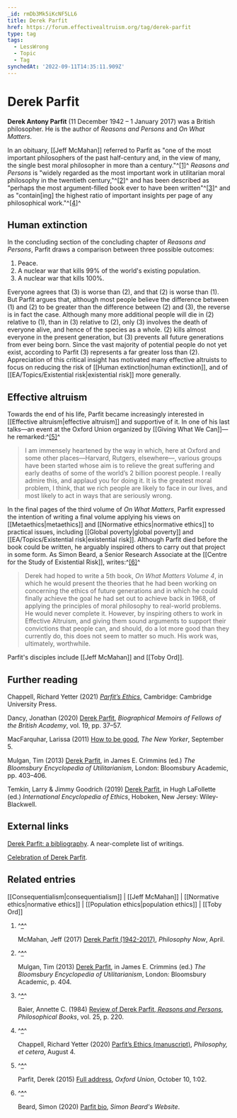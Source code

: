 ```yaml
---
_id: rmDb3Mk5iKcNF5LL6
title: Derek Parfit
href: https://forum.effectivealtruism.org/tag/derek-parfit
type: tag
tags:
  - LessWrong
  - Topic
  - Tag
synchedAt: '2022-09-11T14:35:11.909Z'
---
```

# Derek Parfit

**Derek Antony Parfit** (11 December 1942 – 1 January 2017) was a British philosopher. He is the author of *Reasons and Persons* and *On What Matters*.

In an obituary, [[Jeff McMahan]] referred to Parfit as "one of the most important philosophers of the past half-century and, in the view of many, the single best moral philosopher in more than a century."^[\[1\]](#fnjbz1fg55snn)^ *Reasons and Persons* is "widely regarded as the most important work in utilitarian moral philosophy in the twentieth century,"^[\[2\]](#fnq7p76xlje0h)^ and has been described as "perhaps the most argument-filled book ever to have been written"^[\[3\]](#fnmwe9a762cub)^ and as "contain\[ing\] the highest ratio of important insights per page of any philosophical work."^[\[4\]](#fnsykq2ucgvab)^

Human extinction
----------------

In the concluding section of the concluding chapter of *Reasons and Persons*, Parfit draws a comparison between three possible outcomes:

1.  Peace.
2.  A nuclear war that kills 99% of the world's existing population.
3.  A nuclear war that kills 100%.

Everyone agrees that (3) is worse than (2), and that (2) is worse than (1). But Parfit argues that, although most people believe the difference between (1) and (2) to be greater than the difference between (2) and (3), the reverse is in fact the case. Although many more additional people will die in (2) relative to (1), than in (3) relative to (2), only (3) involves the death of everyone alive, and hence of the species as a whole. (2) kills almost everyone in the present generation, but (3) prevents all future generations from ever being born. Since the vast majority of potential people do not yet exist, according to Parfit (3) represents a far greater loss than (2). Appreciation of this critical insight has motivated many effective altruists to focus on reducing the risk of [[Human extinction|human extinction]], and of [[EA/Topics/Existential risk|existential risk]] more generally.

Effective altruism
------------------

Towards the end of his life, Parfit became increasingly interested in [[Effective altruism|effective altruism]] and supportive of it. In one of his last talks—an event at the Oxford Union organized by [[Giving What We Can]]—he remarked:^[\[5\]](#fnjdcnhj7h32r)^

> I am immensely heartened by the way in which, here at Oxford and some other places—Harvard, Rutgers, elsewhere—, various groups have been started whose aim is to relieve the great suffering and early deaths of some of the world’s 2 billion poorest people. I really admire this, and applaud you for doing it. It is the greatest moral problem, I think, that we rich people are likely to face in our lives, and most likely to act in ways that are seriously wrong.

In the final pages of the third volume of *On What Matters*, Parfit expressed the intention of writing a final volume applying his views on [[Metaethics|metaethics]] and [[Normative ethics|normative ethics]] to practical issues, including [[Global poverty|global poverty]] and [[EA/Topics/Existential risk|existential risk]]. Although Parfit died before the book could be written, he arguably inspired others to carry out that project in some form. As Simon Beard, a Senior Research Associate at the [[Centre for the Study of Existential Risk]], writes:^[\[6\]](#fnzdy68d75z6k)^

> Derek had hoped to write a 5th book, *On What Matters Volume 4*, in which he would present the theories that he had been working on concerning the ethics of future generations and in which he could finally achieve the goal he had set out to achieve back in 1968, of applying the principles of moral philosophy to real-world problems. He would never complete it. However, by inspiring others to work in Effective Altruism, and giving them sound arguments to support their convictions that people can, and should, do a lot more good than they currently do, this does not seem to matter so much. His work was, ultimately, worthwhile.

Parfit's disciples include [[Jeff McMahan]] and [[Toby Ord]].

Further reading
---------------

Chappell, Richard Yetter (2021) [*Parfit’s Ethics*](http://doi.org/10.1017/9781108582377), Cambridge: Cambridge University Press.

Dancy, Jonathan (2020) [Derek Parfit](https://www.thebritishacademy.ac.uk/publishing/memoirs/19/parfit-derek-1942-2017/), *Biographical Memoirs of Fellows of the British Academy*, vol. 19, pp. 37–57.

MacFarquhar, Larissa (2011) [How to be good](https://www.newyorker.com/magazine/2011/09/05/how-to-be-good), *The New Yorker*, September 5.

Mulgan, Tim (2013) [Derek Parfit](https://www.bloomsburycollections.com/book/the-bloomsbury-encyclopedia-of-utilitarianism), in James E. Crimmins (ed.) *The Bloomsbury Encyclopedia of Utilitarianism*, London: Bloomsbury Academic, pp. 403–406.

Temkin, Larry & Jimmy Goodrich (2019) [Derek Parfit](https://onlinelibrary.wiley.com/doi/abs/10.1002/9781444367072.wbiee910), in Hugh LaFollette (ed.) *International Encyclopedia of Ethics*, Hoboken, New Jersey: Wiley-Blackwell.

External links
--------------

[Derek Parfit: a bibliography](http://www.stafforini.com/blog/derek-parfit-a-bibliography/). A near-complete list of writings.

[Celebration of Derek Parfit](https://vimeopro.com/user16707643/celebration-of-derek-parfit/page/1).

Related entries
---------------

[[Consequentialism|consequentialism]] | [[Jeff McMahan]] | [[Normative ethics|normative ethics]] | [[Population ethics|population ethics]] | [[Toby Ord]]

1.  ^**[^](#fnrefjbz1fg55snn)**^
    
    McMahan, Jeff (2017) [Derek Parfit (1942-2017)](https://philosophynow.org/issues/119/Derek_Parfit_1942-2017), *Philosophy Now*, April.
    
2.  ^**[^](#fnrefq7p76xlje0h)**^
    
    Mulgan, Tim (2013) [Derek Parfit](https://www.bloomsburycollections.com/book/the-bloomsbury-encyclopedia-of-utilitarianism), in James E. Crimmins (ed.) *The Bloomsbury Encyclopedia of Utilitarianism*, London: Bloomsbury Academic, p. 404.
    
3.  ^**[^](#fnrefmwe9a762cub)**^
    
    Baier, Annette C. (1984) [Review of Derek Parfit, *Reasons and Persons*](http://doi.org/10.1111/j.1468-0149.1984.tb01925.x), *Philosophical Books*, vol. 25, p. 220.
    
4.  ^**[^](#fnrefsykq2ucgvab)**^
    
    Chappell, Richard Yetter (2020) [Parfit’s Ethics (manuscript)](https://www.philosophyetc.net/2020/08/parfits-ethics-manuscript.html), *Philosophy, et cetera*, August 4.
    
5.  ^**[^](#fnrefjdcnhj7h32r)**^
    
    Parfit, Derek (2015) [Full address](https://www.youtube.com/watch?v=xTUrwO9-B_I), *Oxford Union*, October 10, 1:02.
    
6.  ^**[^](#fnrefzdy68d75z6k)**^
    
    Beard, Simon (2020) [Parfit bio](https://sjbeard.weebly.com/parfit-bio.html), *Simon Beard's Website*.